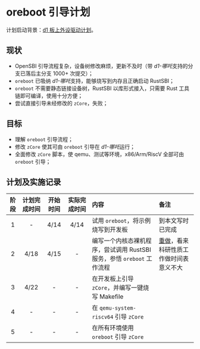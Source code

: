 ﻿# oreboot 引导计划

计划启动背景：[d1 板上外设驱动计划](../zCore/user-mode-driver/20220415-summary.md)。

## 现状

- OpenSBI 引导流程复杂，设备树修改麻烦，更新不及时（带 *d1-哪吒*支持的分支已落后主分支 1000+ 次提交）；
- `oreboot` 已吸纳 *d1-哪吒*支持，能够烧写到内存且正确启动 RustSBI；
- `oreboot` 不需要静态链接设备树，RustSBI 以库形式接入，只需要 Rust 工具链即可编译，使用十分方便；
- 尝试直接引导未经修改的 `zCore`，失败；

## 目标

- 理解 `oreboot` 引导流程；
- 修改 `zCore` 使其可由 `oreboot` 引导在 *d1-哪吒*运行；
- 全面修改 `zCore` 脚本，使 qemu、测试等环境，x86/Arm/RiscV 全部可由 `oreboot` 引导；

## 计划及实施记录

| 阶段 | 计划完成时间 | 开始时间 | 实际完成时间 | 内容 | 备注
| :-: | :-:  | :-:  | :-:  | :- | :-
|  1  |  -   | 4/14 | 4/14 | 试用 `oreboot`，将示例烧写到开发板 | 到本文写时已完成
|  2  | 4/18 | 4/15 |  -   | 编写一个内核态裸机程序，尝试调用 RustSBI 服务，参悟 `oreboot` 工作流程 | [重做](20220423-summary.md)，看来科研性质工作做时间表意义不大
|  3  | 4/22 |  -   |  -   | 在开发板上引导 `zCore`，并编写一键烧写 Makefile |
|  4  |  -   |  -   |  -   | 在 `qemu-system-riscv64` 引导 `zCore` |
|  5  |  -   |  -   |  -   | 在所有环境使用 `oreboot` 引导 `zCore` |
